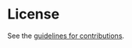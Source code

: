 # License

See the
[guidelines for contributions](https://github.com/arndt-s/wimse-token-exchange/blob/main/CONTRIBUTING.md).
